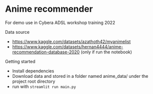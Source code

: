 # Anime recommender
For demo use in Cybera ADSL workshop training 2022  
  
Data source
- https://www.kaggle.com/datasets/azathoth42/myanimelist
- https://www.kaggle.com/datasets/hernan4444/anime-recommendation-database-2020 (only if run the notebook)

Getting started
- Install dependencies
- Download data and stored in a folder named anime_data/ under the project root directory
- run with ```streamlit run main.py```